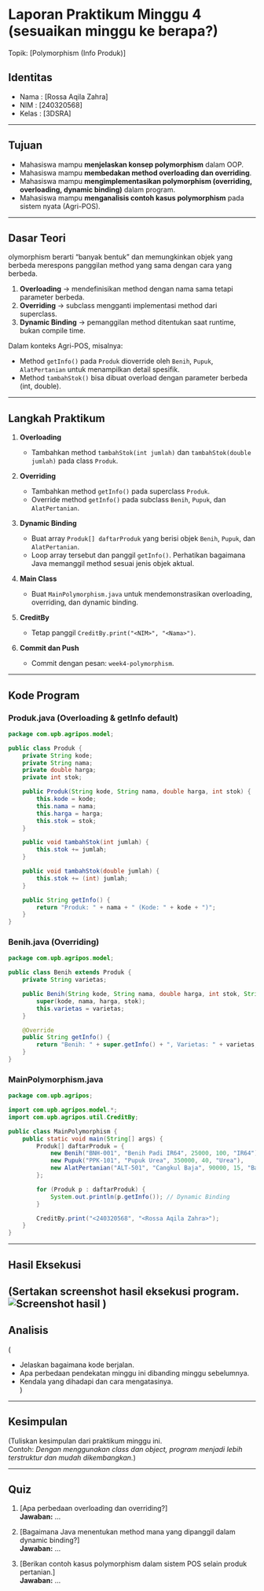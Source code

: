 # Laporan Praktikum Minggu 4 (sesuaikan minggu ke berapa?)
Topik: [Polymorphism (Info Produk)]

## Identitas
- Nama  : [Rossa Aqila Zahra]
- NIM   : [240320568]
- Kelas : [3DSRA]

---

## Tujuan
- Mahasiswa mampu **menjelaskan konsep polymorphism** dalam OOP.  
- Mahasiswa mampu **membedakan method overloading dan overriding**.  
- Mahasiswa mampu **mengimplementasikan polymorphism (overriding, overloading, dynamic binding)** dalam program.  
- Mahasiswa mampu **menganalisis contoh kasus polymorphism** pada sistem nyata (Agri-POS).  
---

## Dasar Teori
olymorphism berarti “banyak bentuk” dan memungkinkan objek yang berbeda merespons panggilan method yang sama dengan cara yang berbeda.  
1. **Overloading** → mendefinisikan method dengan nama sama tetapi parameter berbeda.  
2. **Overriding** → subclass mengganti implementasi method dari superclass.  
3. **Dynamic Binding** → pemanggilan method ditentukan saat runtime, bukan compile time.  

Dalam konteks Agri-POS, misalnya:  
- Method `getInfo()` pada `Produk` dioverride oleh `Benih`, `Pupuk`, `AlatPertanian` untuk menampilkan detail spesifik.  
- Method `tambahStok()` bisa dibuat overload dengan parameter berbeda (int, double).  

---

## Langkah Praktikum
1. **Overloading**  
   - Tambahkan method `tambahStok(int jumlah)` dan `tambahStok(double jumlah)` pada class `Produk`.  

2. **Overriding**  
   - Tambahkan method `getInfo()` pada superclass `Produk`.  
   - Override method `getInfo()` pada subclass `Benih`, `Pupuk`, dan `AlatPertanian`.  

3. **Dynamic Binding**  
   - Buat array `Produk[] daftarProduk` yang berisi objek `Benih`, `Pupuk`, dan `AlatPertanian`.  
   - Loop array tersebut dan panggil `getInfo()`. Perhatikan bagaimana Java memanggil method sesuai jenis objek aktual.  

4. **Main Class**  
   - Buat `MainPolymorphism.java` untuk mendemonstrasikan overloading, overriding, dan dynamic binding.  

5. **CreditBy**  
   - Tetap panggil `CreditBy.print("<NIM>", "<Nama>")`.  

6. **Commit dan Push**  
   - Commit dengan pesan: `week4-polymorphism`.  

---

## Kode Program
### Produk.java (Overloading & getInfo default)
```java
package com.upb.agripos.model;

public class Produk {
    private String kode;
    private String nama;
    private double harga;
    private int stok;

    public Produk(String kode, String nama, double harga, int stok) {
        this.kode = kode;
        this.nama = nama;
        this.harga = harga;
        this.stok = stok;
    }

    public void tambahStok(int jumlah) {
        this.stok += jumlah;
    }

    public void tambahStok(double jumlah) {
        this.stok += (int) jumlah;
    }

    public String getInfo() {
        return "Produk: " + nama + " (Kode: " + kode + ")";
    }
}
```

### Benih.java (Overriding)
```java
package com.upb.agripos.model;

public class Benih extends Produk {
    private String varietas;

    public Benih(String kode, String nama, double harga, int stok, String varietas) {
        super(kode, nama, harga, stok);
        this.varietas = varietas;
    }

    @Override
    public String getInfo() {
        return "Benih: " + super.getInfo() + ", Varietas: " + varietas;
    }
}
```

### MainPolymorphism.java
```java
package com.upb.agripos;

import com.upb.agripos.model.*;
import com.upb.agripos.util.CreditBy;

public class MainPolymorphism {
    public static void main(String[] args) {
        Produk[] daftarProduk = {
            new Benih("BNH-001", "Benih Padi IR64", 25000, 100, "IR64"),
            new Pupuk("PPK-101", "Pupuk Urea", 350000, 40, "Urea"),
            new AlatPertanian("ALT-501", "Cangkul Baja", 90000, 15, "Baja")
        };

        for (Produk p : daftarProduk) {
            System.out.println(p.getInfo()); // Dynamic Binding
        }

        CreditBy.print("<240320568", "<Rossa Aqila Zahra>");
    }
}
```

---

## Hasil Eksekusi
(Sertakan screenshot hasil eksekusi program.  
![Screenshot hasil](screenshots/hasil.png)
)
---

## Analisis
(
- Jelaskan bagaimana kode berjalan.  
- Apa perbedaan pendekatan minggu ini dibanding minggu sebelumnya.  
- Kendala yang dihadapi dan cara mengatasinya.  
)
---

## Kesimpulan
(Tuliskan kesimpulan dari praktikum minggu ini.  
Contoh: *Dengan menggunakan class dan object, program menjadi lebih terstruktur dan mudah dikembangkan.*)

---

## Quiz
1. [Apa perbedaan overloading dan overriding?]  
   **Jawaban:** …  

2. [Bagaimana Java menentukan method mana yang dipanggil dalam dynamic binding?]  
   **Jawaban:** …  

3. [Berikan contoh kasus polymorphism dalam sistem POS selain produk pertanian.]  
   **Jawaban:** …  
